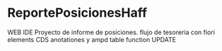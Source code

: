 # ReportePosicionesHaff
WEB IDE
Proyecto de informe de posiciones. flujo de tesoreria con fiori elements CDS anotationes y ampd table function
UPDATE
